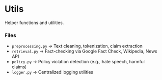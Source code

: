 # Utils

Helper functions and utilities.

### Files
- `preprocessing.py` → Text cleaning, tokenization, claim extraction
- `retrieval.py` → Fact-checking via Google Fact Check, Wikipedia, News API
- `policy.py` → Policy violation detection (e.g., hate speech, harmful claims)
- `logger.py` → Centralized logging utilities
